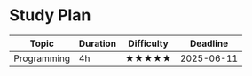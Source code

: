 # Study Plan

| Topic | Duration | Difficulty | Deadline |
|-------|----------|------------|----------|
| Programming | 4h | ★★★★★ | 2025-06-11 |
